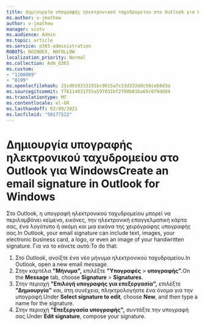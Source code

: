 ```yaml
---
title: Δημιουργία υπογραφής ηλεκτρονικού ταχυδρομείου στο Outlook για Windows
ms.author: v-jmathew
author: v-jmathew
manager: scotv
ms.audience: Admin
ms.topic: article
ms.service: o365-administration
ROBOTS: NOINDEX, NOFOLLOW
localization_priority: Normal
ms.collection: Adm_O365
ms.custom:
- "1200009"
- "8199"
ms.openlocfilehash: 25cd019333191bc9615a7c53d332ddc50ceb8d3a
ms.sourcegitcommit: f76114031755a597031bf2f80b03ba65c6f9dd84
ms.translationtype: MT
ms.contentlocale: el-GR
ms.lasthandoff: 02/09/2021
ms.locfileid: "50177522"
---
```

# <a name="create-an-email-signature-in-outlook-for-windows"></a><span data-ttu-id="eebfb-102">Δημιουργία υπογραφής ηλεκτρονικού ταχυδρομείου στο Outlook για Windows</span><span class="sxs-lookup"><span data-stu-id="eebfb-102">Create an email signature in Outlook for Windows</span></span>

<span data-ttu-id="eebfb-103">Στο Outlook, η υπογραφή ηλεκτρονικού ταχυδρομείου μπορεί να περιλαμβάνει κείμενο, εικόνες, την ηλεκτρονική επαγγελματική κάρτα σας, ένα λογότυπο ή ακόμη και μια εικόνα της χειρόγραφης υπογραφής σας.</span><span class="sxs-lookup"><span data-stu-id="eebfb-103">In Outlook, your email signature can include text, images, your electronic business card, a logo, or even an image of your handwritten signature.</span></span> <span data-ttu-id="eebfb-104">Για να το κάνετε αυτό:</span><span class="sxs-lookup"><span data-stu-id="eebfb-104">To do that:</span></span>

1. <span data-ttu-id="eebfb-105">Στο Outlook, ανοίξτε ένα νέο μήνυμα ηλεκτρονικού ταχυδρομείου.</span><span class="sxs-lookup"><span data-stu-id="eebfb-105">In Outlook, open a new email message.</span></span>
2. <span data-ttu-id="eebfb-106">Στην καρτέλα **"Μήνυμα",** επιλέξτε **"Υπογραφές**  >  **υπογραφής".**</span><span class="sxs-lookup"><span data-stu-id="eebfb-106">On the **Message** tab, choose **Signature** > **Signatures**.</span></span>
3. <span data-ttu-id="eebfb-107">Στην περιοχή **"Επιλογή υπογραφής για επεξεργασία",** επιλέξτε **"Δημιουργία"** και, στη συνέχεια, πληκτρολογήστε ένα όνομα για την υπογραφή.</span><span class="sxs-lookup"><span data-stu-id="eebfb-107">Under **Select signature to edit**, choose **New**, and then type a name for the signature.</span></span>
4. <span data-ttu-id="eebfb-108">Στην περιοχή **"Επεξεργασία υπογραφής",** συντάξτε την υπογραφή σας.</span><span class="sxs-lookup"><span data-stu-id="eebfb-108">Under **Edit signature**, compose your signature.</span></span>
